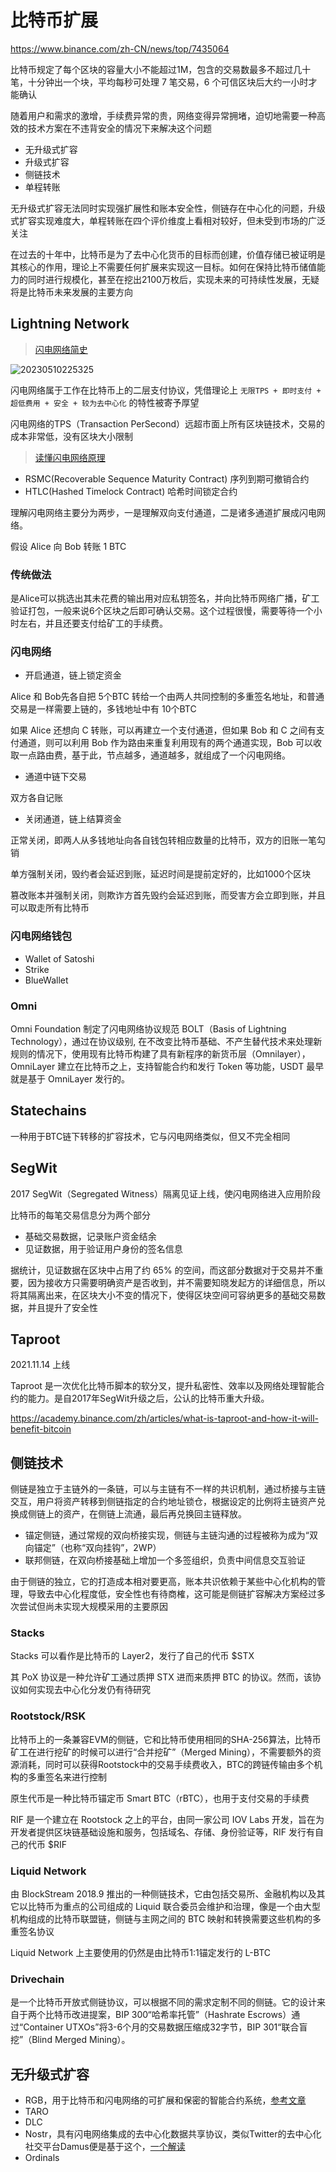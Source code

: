 # 比特币扩展

<https://www.binance.com/zh-CN/news/top/7435064>

比特币规定了每个区块的容量大小不能超过1M，包含的交易数最多不超过几十笔，十分钟出一个块，平均每秒可处理 7 笔交易，6 个可信区块后大约一小时才能确认

随着用户和需求的激增，手续费异常的贵，网络变得异常拥堵，迫切地需要一种高效的技术方案在不违背安全的情况下来解决这个问题

- 无升级式扩容
- 升级式扩容
- 侧链技术
- 单程转账

无升级式扩容无法同时实现强扩展性和账本安全性，侧链存在中心化的问题，升级式扩容实现难度大，单程转账在四个评价维度上看相对较好，但未受到市场的广泛关注

在过去的十年中，比特币是为了去中心化货币的目标而创建，价值存储已被证明是其核心的作用，理论上不需要任何扩展来实现这一目标。如何在保持比特币储值能力的同时进行规模化，甚至在挖出2100万枚后，实现未来的可持续性发展，无疑将是比特币未来发展的主要方向

## Lightning Network

> [闪电网络简史](https://www.theblockbeats.info/news/31352)

![20230510225325](http://image.zuoright.com/20230510225325.png)

闪电网络属于工作在比特币上的二层支付协议，凭借理论上 `无限TPS + 即时支付 + 超低费用 + 安全 + 较为去中心化` 的特性被寄予厚望

闪电网络的TPS（Transaction PerSecond）远超市面上所有区块链技术，交易的成本非常低，没有区块大小限制

> [读懂闪电网络原理](https://www.8btc.com/article/362358)

- RSMC(Recoverable Sequence Maturity Contract) 序列到期可撤销合约
- HTLC(Hashed Timelock Contract) 哈希时间锁定合约

理解闪电网络主要分为两步，一是理解双向支付通道，二是诸多通道扩展成闪电网络。

假设 Alice 向 Bob 转账 1 BTC

### 传统做法

是Alice可以挑选出其未花费的输出用对应私钥签名，并向比特币网络广播，矿工验证打包，一般来说6个区块之后即可确认交易。这个过程很慢，需要等待一个小时左右，并且还要支付给矿工的手续费。

### 闪电网络

- 开启通道，链上锁定资金

Alice 和 Bob先各自把 5个BTC 转给一个由两人共同控制的多重签名地址，和普通交易是一样需要上链的，多钱地址中有 10个BTC

如果 Alice 还想向 C 转账，可以再建立一个支付通道，但如果 Bob 和 C 之间有支付通道，则可以利用 Bob 作为路由来重复利用现有的两个通道实现，Bob 可以收取一点路由费，基于此，节点越多，通道越多，就组成了一个闪电网络。

- 通道中链下交易

双方各自记账

- 关闭通道，链上结算资金

正常关闭，即两人从多钱地址向各自钱包转相应数量的比特币，双方的旧账一笔勾销

单方强制关闭，毁约者会延迟到账，延迟时间是提前定好的，比如1000个区块

篡改账本并强制关闭，则欺诈方首先毁约会延迟到账，而受害方会立即到账，并且可以取走所有比特币

### 闪电网络钱包

- Wallet of Satoshi
- Strike
- BlueWallet

### Omni

Omni Foundation 制定了闪电网络协议规范 BOLT（Basis of Lightning Technology），通过在协议级别, 在不改变比特币基础、不产生替代技术来处理新规则的情况下，使用现有比特币构建了具有新程序的新货币层（Omnilayer），OmniLayer 建立在比特币之上，支持智能合约和发行 Token 等功能，USDT 最早就是基于 OmniLayer 发行的。

## Statechains

一种用于BTC链下转移的扩容技术，它与闪电网络类似，但又不完全相同

## SegWit

2017 SegWit（Segregated Witness）隔离见证上线，使闪电网络进入应用阶段

比特币的每笔交易信息分为两个部分

- 基础交易数据，记录账户资金结余
- 见证数据，用于验证用户身份的签名信息

据统计，见证数据在区块中占用了约 65% 的空间，而这部分数据对于交易并不重要，因为接收方只需要明确资产是否收到，并不需要知晓发起方的详细信息，所以将其隔离出来，在区块大小不变的情况下，使得区块空间可容纳更多的基础交易数据，并且提升了安全性

## Taproot

2021.11.14 上线

Taproot 是一次优化比特币脚本的软分叉，提升私密性、效率以及网络处理智能合约的能力。是自2017年SegWit升级之后，公认的比特币重大升级。

<https://academy.binance.com/zh/articles/what-is-taproot-and-how-it-will-benefit-bitcoin>

## 侧链技术

侧链是独立于主链外的一条链，可以与主链有不一样的共识机制，通过桥接与主链交互，用户将资产转移到侧链指定的合约地址锁仓，根据设定的比例将主链资产兑换成侧链上的资产，在侧链上流通，最后再兑换回主链释放。

- 锚定侧链，通过常规的双向桥接实现，侧链与主链沟通的过程被称为成为“双向锚定”（也称“双向挂钩”，2WP）
- 联邦侧链，在双向桥接基础上增加一个多签组织，负责中间信息交互验证

由于侧链的独立，它的打造成本相对要更高，账本共识依赖于某些中心化机构的管理，导致去中心化程度低，安全性也有待商榷，这可能是侧链扩容解决方案经过多次尝试但尚未实现大规模采用的主要原因

### Stacks

Stacks 可以看作是比特币的 Layer2，发行了自己的代币 $STX

其 PoX 协议是一种允许矿工通过质押 STX 进而来质押 BTC 的协议。然而，该协议如何实现去中心化分发仍有待研究

### Rootstock/RSK

比特币上的一条兼容EVM的侧链，它和比特币使用相同的SHA-256算法，比特币矿工在进行挖矿的时候可以进行“合并挖矿”（Merged Mining），不需要额外的资源消耗，同时可以获得Rootstock中的交易手续费收入，BTC的跨链传输由多个机构的多重签名来进行控制

原生代币是一种比特币锚定币 Smart BTC（rBTC），也用于支付交易的手续费

RIF 是一个建立在 Rootstock 之上的平台，由同一家公司 IOV Labs 开发，旨在为开发者提供区块链基础设施和服务，包括域名、存储、身份验证等，RIF 发行有自己的代币 $RIF

### Liquid Network

由 BlockStream 2018.9 推出的一种侧链技术，它由包括交易所、金融机构以及其它以比特币为重点的公司组成的 Liquid 联合委员会维护和治理，像是一个由大型机构组成的比特币联盟链，侧链与主网之间的 BTC 映射和转换需要这些机构的多重签名协议

Liquid Network 上主要使用的仍然是由比特币1:1锚定发行的 L-BTC

### Drivechain

是一个比特币开放式侧链协议，可以根据不同的需求定制不同的侧链。它的设计来自于两个比特币改进提案，BIP 300“哈希率托管”（Hashrate Escrows）通过“Container UTXOs”将3-6个月的交易数据压缩成32字节，BIP 301“联合盲挖”（Blind Merged Mining）。

## 无升级式扩容

- RGB，用于比特币和闪电网络的可扩展和保密的智能合约系统，[参考文章](https://www.techflowpost.com/article/detail_11868.html)
- TARO
- DLC
- Nostr，具有闪电网络集成的去中心化数据共享协议，类似Twitter的去中心化社交平台Damus便是基于这个，[一个解读](https://mirror.xyz/0x22fFb47cb60FFbe669786AA1a8bAf6597ac935b2/kXuvmOjrFFkeBBNMWvXirhXsJT79G1ranzs8jw4Ku4Q)
- Ordinals
